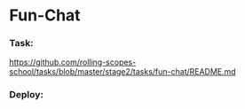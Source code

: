 # Fun-Chat

### Task:

https://github.com/rolling-scopes-school/tasks/blob/master/stage2/tasks/fun-chat/README.md

### Deploy:
